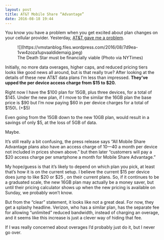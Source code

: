 ```yaml
---
layout: post
title: AT&T Mobile Share “Advantage”
date: 2016-08-18 19:44
---
```


You know you have a problem when you get excited about plan changes on your cellular provider. Yesterday, [AT&T gave me a problem](http://about.att.com/story/att_introduces_mobile_share_advantage.html).

<figure class="wp-caption">![](https://vmstanblog.files.wordpress.com/2016/08/7d9ea-1vw4zoza1upvaaldidemaig.jpeg)

<figcaption class="wp-caption-text">The Death Star must be financially viable (Photo via NYTimes)</figcaption>

</figure>

Initially, no more data overages, higher caps, and reduced pricing tiers looks like good news all around, but is that really true? After looking at the details of these new AT&T data plans I’m less than impressed. **They’ve upped the per device access charge from $15 to $20.**

Right now I have the $100 plan for 15GB, plus three devices, for a total of $145\. Under the new plan, if I move to the similar the 16GB plan the base price is $90 but I’m now paying $60 in per device charges for a total of $150\. (+$5)

Even going from the 15GB down to the new 10GB plan, would result in a savings of only $5, at the loss of 5GB of data.

Maybe.

It’s still really a bit confusing, the press release says “All Mobile Share Advantage plans also have an access charge of $10 — $40 a month per device not included in prices shown above.” but then later “customers will pay a $20 access charge per smartphone a month for Mobile Share Advantage.”

My hope/guess is that it’s likely to depend on which plan you pick, at least that’s how it is on the current setup. I believe the current $15 per device does jump to like $20 or $25 , on their current plans. So, if it continues to be a graduated scale, the new 16GB plan may actually be a money saver, but until their pricing calculator shows up when the new pricing is available on Sunday, we probably won’t know.

But from the “clear” statement, it looks like not a great deal. For now, they get a splashy headline. Verizon, who has a similar plan, has the separate fee for allowing “unlimited” reduced bandwidth, instead of charging an overage, and it seems like this increase is just a clever way of hiding that fee.

If I was really concerned about overages I’d probably just do it, but I never go over.
